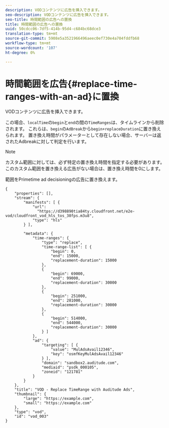 ```yaml
---
description: VODコンテンツに広告を挿入できます。
seo-description: VODコンテンツに広告を挿入できます。
seo-title: 時間範囲の広告への置換
title: 時間範囲の広告への置換
uuid: 50cdcc06-7df5-414b-95d4-c684bc68dce3
translation-type: tm+mt
source-git-commit: 5908e5a3521966496aeec0ef730e4a704fddfb68
workflow-type: tm+mt
source-wordcount: '107'
ht-degree: 0%

---
```



# 時間範囲を広告{#replace-time-ranges-with-an-ad}に置換

VODコンテンツに広告を挿入できます。

この場合、`localTime`の`begin`と`end`の間の`TimeRanges`は、タイムラインから削除されます。 これらは、`begin`の`AdBreak`から`begin+replaceDuration`に置き換えられます。 置き換え時間がパラメーターとして存在しない場合、サーバーは返されたAdbreakに対して判定を行います。

>[!NOTE]
>
>カスタム範囲に対しては、必ず特定の置き換え時間を指定する必要があります。 このカスタム範囲を置き換える広告がない場合は、置き換え時間を0にします。

範囲をPrimetime ad decisioningの広告に置き換えます。

```
{   
    "properties": [],
    "stream": {
        "manifests": [ {
            "url": 
              "https://d398890tia84ty.cloudfront.net/e2e-vod/cloudfront_vod_hls_tos_30fps.m3u8",
            "type": "hls"
        } ],
                 
        "metadata": {
            "time-ranges": {
                "type": "replace",
                "time-range-list": [ {
                    "begin": 0,
                    "end": 15000,
                    "replacement-duration": 15000 
                },
                {
                    "begin": 69000,
                    "end": 99000,
                    "replacement-duration": 30000
                },
                {
                    "begin": 251000,
                    "end": 281000,
                    "replacement-duration": 30000
                },
                {
                    "begin": 514000,
                    "end": 544000,
                    "replacement-duration": 30000
                } ]
            },
            "ad": {
                "targeting": [ {
                    "value": "MulAdsAvail12346",
                    "key": "osmfKeyMulAdsAvail12346"
                } ],
                "domain": "sandbox2.auditude.com",
                "mediaid": "psdk_000105",
                "zoneid": "121781"
            }     
        }
    },   
    "title": "VOD - Replace TimeRange with Auditude Ads",
    "thumbnail": {
        "large": "https://example.com",
        "small": "https://example.com"
    },
    "type": "vod",
    "id": "vod_003"
}
```

